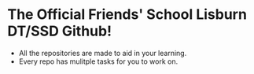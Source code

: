 # The Official Friends' School Lisburn DT/SSD Github!

+ All the repositories are made to aid in your learning.
+ Every repo has mulitple tasks for you to work on.

